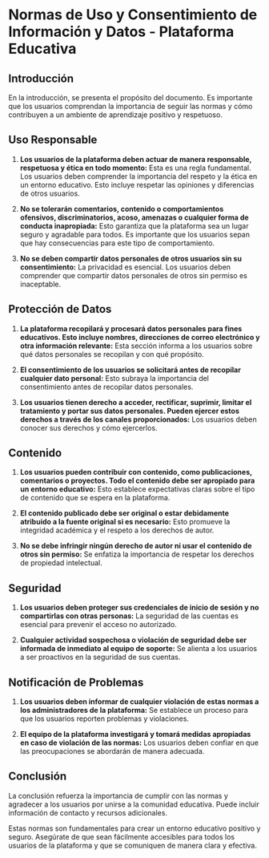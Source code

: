 # Normas de Uso y Consentimiento de Información y Datos - Plataforma Educativa

## Introducción

En la introducción, se presenta el propósito del documento. Es importante que los usuarios comprendan la importancia de seguir las normas y cómo contribuyen a un ambiente de aprendizaje positivo y respetuoso.

## Uso Responsable

1. **Los usuarios de la plataforma deben actuar de manera responsable, respetuosa y ética en todo momento:** Esta es una regla fundamental. Los usuarios deben comprender la importancia del respeto y la ética en un entorno educativo. Esto incluye respetar las opiniones y diferencias de otros usuarios.

2. **No se tolerarán comentarios, contenido o comportamientos ofensivos, discriminatorios, acoso, amenazas o cualquier forma de conducta inapropiada:** Esto garantiza que la plataforma sea un lugar seguro y agradable para todos. Es importante que los usuarios sepan que hay consecuencias para este tipo de comportamiento.

3. **No se deben compartir datos personales de otros usuarios sin su consentimiento:** La privacidad es esencial. Los usuarios deben comprender que compartir datos personales de otros sin permiso es inaceptable.

## Protección de Datos

1. **La plataforma recopilará y procesará datos personales para fines educativos. Esto incluye nombres, direcciones de correo electrónico y otra información relevante:** Esta sección informa a los usuarios sobre qué datos personales se recopilan y con qué propósito.

2. **El consentimiento de los usuarios se solicitará antes de recopilar cualquier dato personal:** Esto subraya la importancia del consentimiento antes de recopilar datos personales.

3. **Los usuarios tienen derecho a acceder, rectificar, suprimir, limitar el tratamiento y portar sus datos personales. Pueden ejercer estos derechos a través de los canales proporcionados:** Los usuarios deben conocer sus derechos y cómo ejercerlos.

## Contenido

1. **Los usuarios pueden contribuir con contenido, como publicaciones, comentarios o proyectos. Todo el contenido debe ser apropiado para un entorno educativo:** Esto establece expectativas claras sobre el tipo de contenido que se espera en la plataforma.

2. **El contenido publicado debe ser original o estar debidamente atribuido a la fuente original si es necesario:** Esto promueve la integridad académica y el respeto a los derechos de autor.

3. **No se debe infringir ningún derecho de autor ni usar el contenido de otros sin permiso:** Se enfatiza la importancia de respetar los derechos de propiedad intelectual.

## Seguridad

1. **Los usuarios deben proteger sus credenciales de inicio de sesión y no compartirlas con otras personas:** La seguridad de las cuentas es esencial para prevenir el acceso no autorizado.

2. **Cualquier actividad sospechosa o violación de seguridad debe ser informada de inmediato al equipo de soporte:** Se alienta a los usuarios a ser proactivos en la seguridad de sus cuentas.

## Notificación de Problemas

1. **Los usuarios deben informar de cualquier violación de estas normas a los administradores de la plataforma:** Se establece un proceso para que los usuarios reporten problemas y violaciones.

2. **El equipo de la plataforma investigará y tomará medidas apropiadas en caso de violación de las normas:** Los usuarios deben confiar en que las preocupaciones se abordarán de manera adecuada.

## Conclusión

La conclusión refuerza la importancia de cumplir con las normas y agradecer a los usuarios por unirse a la comunidad educativa. Puede incluir información de contacto y recursos adicionales.

Estas normas son fundamentales para crear un entorno educativo positivo y seguro. Asegúrate de que sean fácilmente accesibles para todos los usuarios de la plataforma y que se comuniquen de manera clara y efectiva.
